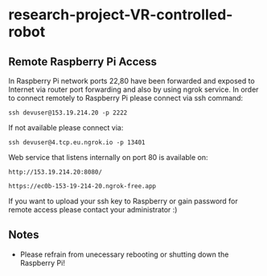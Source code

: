 # research-project-VR-controlled-robot

## Remote Raspberry Pi Access
In Raspberry Pi network ports 22,80 have been forwarded and exposed to Internet via router port forwarding and also by using ngrok service. In order to connect remotely to Raspberry Pi please connect via ssh command:

```ssh devuser@153.19.214.20 -p 2222```

If not available please connect via: 

```ssh devuser@4.tcp.eu.ngrok.io -p 13401```

Web service that listens internally on port 80 is available on: 

```http://153.19.214.20:8080/```

```https://ec0b-153-19-214-20.ngrok-free.app```

If you want to upload your ssh key to Raspberry or gain password for remote access please contact your administrator :)

## Notes
- Please refrain from unecessary rebooting or shutting down the Raspberry Pi!
